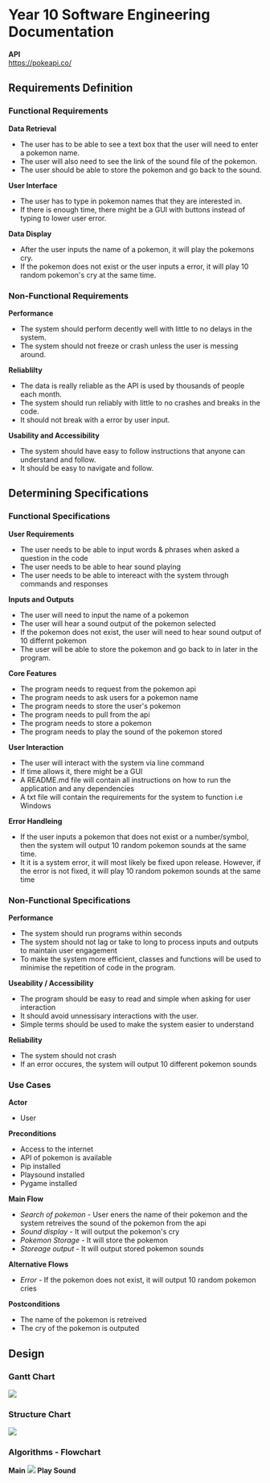 # Year 10 Software Engineering Documentation
**API** \
https://pokeapi.co/

## Requirements Definition

### Functional Requirements
**Data Retrieval** 
* The user has to be able to see a text box that the user will need to enter a pokemon name. 
* The user will also need to see the link of the sound file of the pokemon. 
* The user should be able to store the pokemon and go back to the sound.

**User Interface**
* The user has to type in pokemon names that they are interested in. 
* If there is enough time, there might be a GUI with buttons instead of typing to lower user error. 

**Data Display**
* After the user inputs the name of a pokemon, it will play the pokemons cry. 
* If the pokemon does not exist or the user inputs a error, it will play 10 random pokemon's cry at the same time.


### Non-Functional Requirements

**Performance**
* The system should perform decently well with little to no delays in the system. 
* The system should not freeze or crash unless the user is messing around.

**Reliablilty**
* The data is really reliable as the API is used by thousands of people each month. 
* The system should run reliably with little to no crashes and breaks in the code. 
* It should not break with a error by user input.

**Usability and Accessibility**
* The system should have easy to follow instructions that anyone can understand and follow. 
* It should be easy to navigate and follow.

## Determining Specifications

### Functional Specifications

**User Requirements**
* The user needs to be able to input words & phrases when asked a question in the code
* The user needs to be able to hear sound playing
* The user needs to be able to intereact with the system through commands and responses 

**Inputs and Outputs**
* The user will need to input the name of a pokemon
* The user will hear a sound output of the pokemon selected
* If the pokemon does not exist, the user will need to hear sound output of 10 differnt pokemon 
* The user will be able to store the pokemon and go back to in later in the program.

**Core Features**
* The program needs to request from the pokemon api
* The program needs to ask users for a pokemon name
* The program needs to store the user's pokemon
* The program needs to pull from the api
* The program needs to store a pokemon
* The program needs to play the sound of the pokemon stored 

**User Interaction**
* The user will interact with the system via line command
* If time allows it, there might be a GUI
* A README.md file will contain all instructions on how to run the application and any dependencies
* A txt file will contain the requirements for the system to function i.e Windows 

**Error Handleing**
* If the user inputs a pokemon that does not exist or a number/symbol, then the system will output 10 random pokemon sounds at the same time.
* It it is a system error, it will most likely be fixed upon release. However, if the error is not fixed, it will play 10 random pokemon sounds at the same time




### Non-Functional Specifications

**Performance**
* The system should run programs within seconds
* The system should not lag or take to long to process inputs and outputs to maintain user engagement
* To make the system more efficient, classes and functions will be used to minimise the repetition of code in the program.

**Useability / Accessibility**
* The program should be easy to read and simple when asking for user interaction
* It should avoid unnessisary interactions with the user.
* Simple terms should be used to make the system easier to understand

**Reliability**
* The system should not crash
* If an error occures, the system will output 10 different pokemon sounds 

### Use Cases
**Actor**
* User

**Preconditions**
* Access to the internet
* API of pokemon is available
* Pip installed
* Playsound installed
* Pygame installed

**Main Flow**
* *Search of pokemon* - User eners the name of their pokemon and the system retreives the sound of the pokemon from the api
* *Sound display* - It will output the pokemon's cry
* *Pokemon Storage* - It will store the pokemon
* *Storeage output* - It will output stored pokemon sounds

**Alternative Flows**
* *Error* - If the pokemon does not exist, it will output 10 random pokemon cries

**Postconditions**
* The name of the pokemon is retreived
* The cry of the pokemon is outputed


## Design

### Gantt Chart
![](Images/Gantt-chart.png "")

### Structure Chart
![](Images/Structure-chart.png "")

### Algorithms - Flowchart
**Main**
![](Images/Algorithms-main().png "")
**Play Sound**